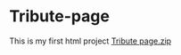 # Tribute-page
This is my first html project
[Tribute page.zip](https://github.com/ima123perera/Tribute-page/files/9475006/Tribute.page.zip)
